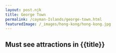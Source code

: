```yaml
---
layout: post.njk
title: George Town
permalink: /cayman-Islands/george-town.html
featuredImage: /_images/hong-kong/hong-kong.jpg
---
```

## Must see attractions in {{title}}
